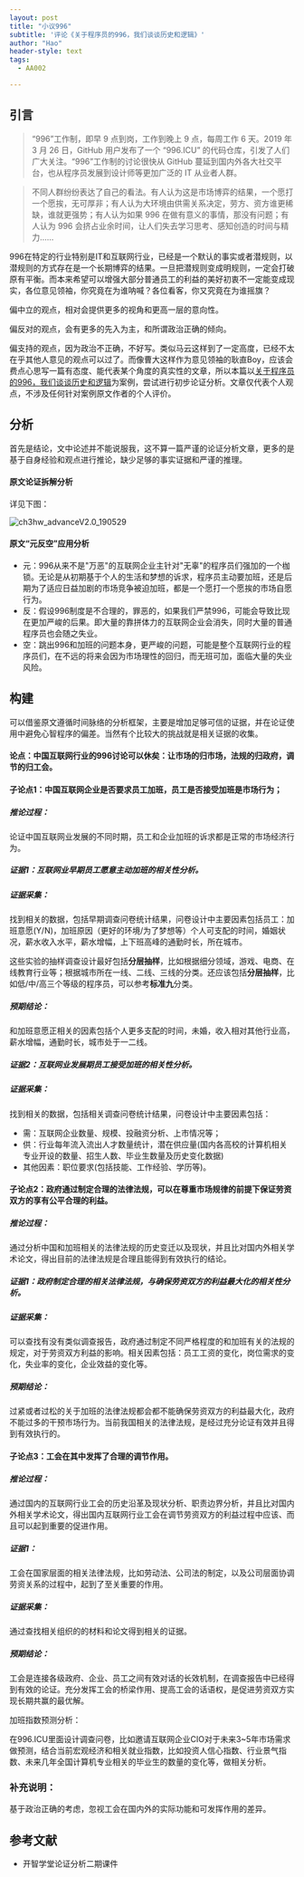 ```yaml
---
layout: post
title: "小议996"
subtitle: '评论《关于程序员的996，我们谈谈历史和逻辑》'
author: "Hao"
header-style: text
tags:
  - AA002

---
```




## 引言



> “996”工作制，即早 9 点到岗，工作到晚上 9 点，每周工作 6 天。2019 年 3 月 26 日，GitHub 用户发布了一个 “996.ICU” 的代码仓库，引发了人们广大关注。“996”工作制的讨论很快从 GitHub 蔓延到国内外各大社交平台，也从程序员发展到设计师等更加广泛的 IT 从业者人群。

> 不同人群纷纷表达了自己的看法。有人认为这是市场博弈的结果，一个愿打一个愿挨，无可厚非；有人认为大环境由供需关系决定，劳方、资方谁更稀缺，谁就更强势；有人认为如果 996 在做有意义的事情，那没有问题；有人认为 996 会挤占业余时间，让人们失去学习思考、感知创造的时间与精力……



996在特定的行业特别是IT和互联网行业，已经是一个默认的事实或者潜规则，以潜规则的方式存在是一个长期博弈的结果。一旦把潜规则变成明规则，一定会打破原有平衡。而本来希望可以增强大部分普通员工的利益的美好初衷不一定能变成现实，各位意见领袖，你究竟在为谁呐喊？各位看客，你又究竟在为谁摇旗？

偏中立的观点，相对会提供更多的视角和更高一层的意向性。

偏反对的观点，会有更多的先入为主，和所谓政治正确的倾向。

偏支持的观点，因为政治不正确，不好写。类似马云这样到了一定高度，已经不太在乎其他人意见的观点可以过了。而像曹大这样作为意见领袖的耿直Boy，应该会费点心思写一篇有态度、能代表某个角度的真实性的文章，所以本篇以[关于程序员的996，我们谈谈历史和逻辑](https://www.huxiu.com/article/291939.html)为案例，尝试进行初步论证分析。文章仅代表个人观点，不涉及任何针对案例原文作者的个人评价。



## 分析

首先是结论，文中论述并不能说服我，这不算一篇严谨的论证分析文章，更多的是基于自身经验和观点进行推论，缺少足够的事实证据和严谨的推理。

#### 原文论证拆解分析

详见下图：

![ch3hw_advanceV2.0_190529](https://raw.githubusercontent.com/kiaorahao/kiaorahao.github.io/master/_posts/assets/ch3hw_advanceV2.0_190529.png)

####  

#### 原文“元反空”应用分析

- 元：996从来不是"万恶"的互联网企业主针对"无辜"的程序员们强加的一个枷锁。无论是从初期基于个人的生活和梦想的诉求，程序员主动要加班，还是后期为了适应日益加剧的市场竞争被迫加班，都是一个愿打一个愿挨的市场自愿行为。
- 反：假设996制度是不合理的，罪恶的，如果我们严禁996，可能会导致比现在更加严峻的后果。即大量的靠拼体力的互联网企业会消失，同时大量的普通程序员也会随之失业。
- 空：跳出996和加班的问题本身，更严峻的问题，可能是整个互联网行业的程序员们，在不远的将来会因为市场理性的回归，而无班可加，面临大量的失业风险。





## 构建



可以借鉴原文遵循时间脉络的分析框架，主要是增加足够可信的证据，并在论证使用中避免心智程序的偏差。当然有个比较大的挑战就是相关证据的收集。



#### 论点：中国互联网行业的996讨论可以休矣：让市场的归市场，法规的归政府，调节的归工会。



#### 子论点1：中国互联网企业是否要求员工加班，员工是否接受加班是市场行为；

##### 推论过程：

论证中国互联网业发展的不同时期，员工和企业加班的诉求都是正常的市场经济行为。

##### 证据1：互联网业早期员工愿意主动加班的**相关性分析**。

##### 证据采集：

找到相关的数据，包括早期调查问卷统计结果，问卷设计中主要因素包括员工：加班意愿(Y/N)，加班原因（更好的环境/为了梦想等）个人可支配的时间，婚姻状况，薪水收入水平，薪水增幅，上下班高峰的通勤时长，所在城市。

这些实验的抽样调查设计最好包括**分层抽样**，比如根据细分领域，游戏、电商、在线教育行业等；根据城市所在一线、二线、三线的分类。还应该包括**分层抽样**，比如低/中/高三个等级的程序员，可以参考**标准九**分类。

##### 预期结论：

和加班意愿正相关的因素包括个人更多支配的时间，未婚，收入相对其他行业高，薪水增幅，通勤时长，城市处于一二线。



##### 证据2：互联网业发展期员工接受加班的**相关性分析**。

##### 证据采集：

找到相关的数据，包括相关调查问卷统计结果，问卷设计中主要因素包括：

- 需：互联网企业数量、规模、投融资分析、上市情况等；
- 供：行业每年流入流出人才数量统计，潜在供应量(国内各高校的计算机相关专业开设的数量、招生人数、毕业生数量及历史变化数据)
- 其他因素：职位要求(包括技能、工作经验、学历等)。



#### 子论点2：政府通过制定合理的法律法规，可以在尊重市场规律的前提下保证劳资双方的享有公平合理的利益。

##### 推论过程：

通过分析中国和加班相关的法律法规的历史变迁以及现状，并且比对国内外相关学术论文，得出目前的法律法规是合理且能得到有效执行的结论。

##### 证据1：政府制定合理的相关法律法规，与确保劳资双方的利益最大化的**相关性分析**。

##### 证据采集：

可以查找有没有类似调查报告，政府通过制定不同严格程度的和加班有关的法规的规定，对于劳资双方利益的影响。相关因素包括：员工工资的变化，岗位需求的变化，失业率的变化，企业效益的变化等。

##### 预期结论：

过紧或者过松的关于加班的法律法规都会都不能确保劳资双方的利益最大化，政府不能过多的干预市场行为。当前我国相关的法律法规，是经过充分论证有效并且得到有效执行的。



#### 子论点3：工会在其中发挥了合理的调节作用。

##### 推论过程：

通过国内的互联网行业工会的历史沿革及现状分析、职责边界分析，并且比对国内外相关学术论文，得出国内互联网行业工会在调节劳资双方的利益过程中应该、而且可以起到重要的促进作用。

##### 证据1：

工会在国家层面的相关法律法规，比如劳动法、公司法的制定，以及公司层面协调劳资关系的过程中，起到了至关重要的作用。

##### 证据采集：

通过查找相关组织的的材料和论文得到相关的证据。

##### 预期结论：

工会是连接各级政府、企业、员工之间有效对话的长效机制，在调查报告中已经得到有效的论证。充分发挥工会的桥梁作用、提高工会的话语权，是促进劳资双方实现长期共赢的最优解。



加班指数预测分析：

在996.ICU里面设计调查问卷，比如邀请互联网企业CIO对于未来3~5年市场需求做预测，结合当前宏观经济和相关就业指数，比如投资人信心指数、行业景气指数、未来几年全国计算机专业相关的毕业生的数量的变化等，做相关分析。



### 补充说明：

基于政治正确的考虑，忽视工会在国内外的实际功能和可发挥作用的差异。





## 参考文献

- 开智学堂论证分析二期课件